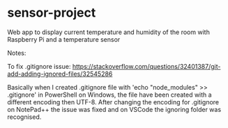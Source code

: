 # sensor-project

Web app to display current temperature and humidity of the room with Raspberry Pi and a temperature sensor

Notes:

To fix .gitignore issue:
https://stackoverflow.com/questions/32401387/git-add-adding-ignored-files/32545286

Basically when I created .gitignore file with 'echo "node_modules" >> .gitignore' in PowerShell on Windows, the file have been created with a different encoding then UTF-8. After changing the encoding for .gitignore on NotePad++ the issue was fixed and on VSCode the ignoring folder was recognised.  
